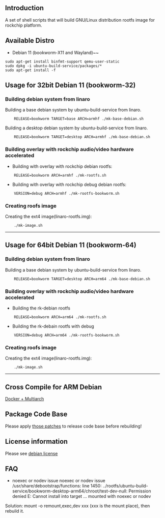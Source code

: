 ## Introduction

A set of shell scripts that will build GNU/Linux distribution rootfs image
for rockchip platform.

## Available Distro

* Debian 11 (bookworm-X11 and Wayland)~~

```
sudo apt-get install binfmt-support qemu-user-static
sudo dpkg -i ubuntu-build-service/packages/*
sudo apt-get install -f
```

## Usage for 32bit Debian 11 (bookworm-32)

### Building debian system from linaro

Building a base debian system by ubuntu-build-service from linaro.

```
	RELEASE=bookworm TARGET=base ARCH=armhf ./mk-base-debian.sh
```

Building a desktop debian system by ubuntu-build-service from linaro.

```
	RELEASE=bookworm TARGET=desktop ARCH=armhf ./mk-base-debian.sh
```

### Building overlay with rockchip audio/video hardware accelerated

- Building with overlay with rockchip debian rootfs:

```
	RELEASE=bookworm ARCH=armhf ./mk-rootfs.sh
```

- Building with overlay with rockchip debug debian rootfs:

```
	VERSION=debug ARCH=armhf ./mk-rootfs-bookworm.sh
```

### Creating roofs image

Creating the ext4 image(linaro-rootfs.img):

```
	./mk-image.sh
```

---

## Usage for 64bit Debian 11 (bookworm-64)

### Building debian system from linaro

Building a base debian system by ubuntu-build-service from linaro.

```
	RELEASE=bookworm TARGET=desktop ARCH=arm64 ./mk-base-debian.sh
```

### Building overlay with rockchip audio/video hardware accelerated

- Building the rk-debian rootfs

```
	RELEASE=bookworm ARCH=arm64 ./mk-rootfs.sh
```

- Building the rk-debain rootfs with debug

```
	VERSION=debug ARCH=arm64 ./mk-rootfs-bookworm.sh
```

### Creating roofs image

Creating the ext4 image(linaro-rootfs.img):

```
	./mk-image.sh
```
---

## Cross Compile for ARM Debian

[Docker + Multiarch](http://opensource.rock-chips.com/wiki_Cross_Compile#Docker)

## Package Code Base

Please apply [those patches](https://github.com/rockchip-linux/rk-rootfs-build/tree/master/packages-patches) to release code base before rebuilding!

## License information

Please see [debian license](https://www.debian.org/legal/licenses/)

## FAQ

- noexec or nodev issue
noexec or nodev issue /usr/share/debootstrap/functions: line 1450:
../rootfs/ubuntu-build-service/bookworm-desktop-arm64/chroot/test-dev-null:
Permission denied E: Cannot install into target
...
mounted with noexec or nodev

Solution: mount -o remount,exec,dev xxx (xxx is the mount place), then rebuild it.
